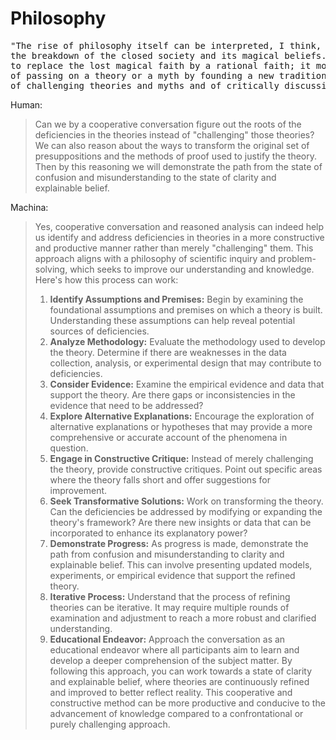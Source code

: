 # Philosophy
<pre>
"The rise of philosophy itself can be interpreted, I think, as a response to
the breakdown of the closed society and its magical beliefs. It is an attempt
to replace the lost magical faith by a rational faith; it modifies the tradition
of passing on a theory or a myth by founding a new tradition—the tradition
of challenging theories and myths and of critically discussing them" (Karl Popper)
</pre>
Human:
>Can we by a cooperative conversation figure out the roots of the deficiencies in the theories instead of "challenging" those theories? We can also reason about the ways to transform the original set of presuppositions and the methods of proof used to justify the theory. Then by this reasoning we will demonstrate the path from the state of confusion and misunderstanding to the state of clarity and explainable belief.

Machina:
>Yes, cooperative conversation and reasoned analysis can indeed help us identify and address deficiencies in theories in a more constructive and productive manner rather than merely "challenging" them. This approach aligns with a philosophy of scientific inquiry and problem-solving, which seeks to improve our understanding and knowledge. Here's how this process can work:
  >1. <b>Identify Assumptions and Premises:</b> Begin by examining the foundational 
  assumptions and premises on which a theory is built. Understanding these 
  assumptions can help reveal potential sources of deficiencies.
  >2. <b>Analyze Methodology:</b> Evaluate the methodology used to develop the theory. 
  Determine if there are weaknesses in the data collection, analysis, or experimental 
  design that may contribute to deficiencies. 
  >3. <b>Consider Evidence:</b> Examine the empirical evidence and data that support 
  the theory. Are there gaps or inconsistencies in the evidence that need to be 
  addressed?  
  >4. <b>Explore Alternative Explanations:</b> Encourage the exploration of alternative 
  explanations or hypotheses that may provide a more comprehensive or accurate account 
  of the phenomena in question.
  >5. <b>Engage in Constructive Critique:</b> Instead of merely challenging the theory, provide constructive critiques. Point out specific areas where the theory falls short and offer suggestions for improvement.
  >6. <b>Seek Transformative Solutions:</b> Work on transforming the theory. Can the deficiencies be addressed by modifying or expanding the theory's framework? Are there new insights or data that can be incorporated to enhance its explanatory power?
  >7. <b>Demonstrate Progress:</b> As progress is made, demonstrate the path from confusion and misunderstanding to clarity and explainable belief. This can involve presenting updated models, experiments, or empirical evidence that support the refined theory.
  >8. <b>Iterative Process:</b> Understand that the process of refining theories can be 
  iterative. It may require multiple rounds of examination and adjustment to reach a 
  more robust and clarified understanding.
  >9. <b>Educational Endeavor:</b> Approach the conversation as an educational 
  endeavor where all participants aim to learn and develop a deeper 
  comprehension of the subject matter.
>By following this approach, you can work towards a state of clarity and 
  explainable belief, where theories are continuously refined and improved to 
  better reflect reality. This cooperative and constructive method can be more 
  productive and conducive to the advancement of knowledge compared to a 
  confrontational or purely challenging approach.
